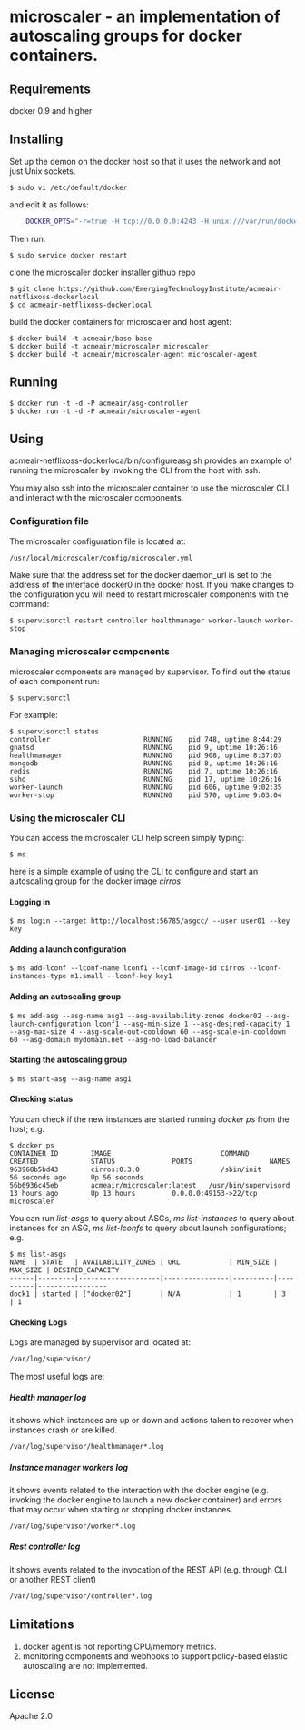 microscaler - an implementation of autoscaling groups for docker containers. 
============================================================================

## Requirements
docker 0.9 and higher

## Installing

Set up the demon on the docker host so that it uses the network and not just Unix sockets.

	$ sudo vi /etc/default/docker

and edit it as follows:

```bash
	DOCKER_OPTS="-r=true -H tcp://0.0.0.0:4243 -H unix:///var/run/docker.sock  ${DOCKER_OPTS}"
```
Then run:
  
	$ sudo service docker restart

clone the microscaler docker installer github repo 

	$ git clone https://github.com/EmergingTechnologyInstitute/acmeair-netflixoss-dockerlocal
	$ cd acmeair-netflixoss-dockerlocal

build the docker containers for microscaler and host agent:

	$ docker build -t acmeair/base base
	$ docker build -t acmeair/microscaler microscaler
	$ docker build -t acmeair/microscaler-agent microscaler-agent

## Running

	$ docker run -t -d -P acmeair/asg-controller
	$ docker run -t -d -P acmeair/microscaler-agent

## Using
acmeair-netflixoss-dockerloca/bin/configureasg.sh provides an example of running the microscaler by invoking the CLI from the host with ssh.

You may also ssh into the microscaler container to use the microscaler CLI and interact with the microscaler components.

### Configuration file
The microscaler configuration file is located at:

```bash
/usr/local/microscaler/config/microscaler.yml
```

Make sure that the address set for the docker daemon_url is set to the address of the interface docker0 in the docker host.
If you make changes to the configuration you will need to restart microscaler components with the command:

	$ supervisorctl restart controller healthmanager worker-launch worker-stop

### Managing microscaler components
microscaler components are managed by supervisor. To find out the status of each component run:

	$ supervisorctl

For example:

	$ supervisorctl status
	controller                       RUNNING    pid 748, uptime 8:44:29
	gnatsd                           RUNNING    pid 9, uptime 10:26:16
	healthmanager                    RUNNING    pid 908, uptime 8:37:03
	mongodb                          RUNNING    pid 8, uptime 10:26:16
	redis                            RUNNING    pid 7, uptime 10:26:16
	sshd                             RUNNING    pid 17, uptime 10:26:16
	worker-launch                    RUNNING    pid 606, uptime 9:02:35
	worker-stop                      RUNNING    pid 570, uptime 9:03:04

### Using the microscaler CLI

You can access the microscaler CLI help screen simply typing: 

	$ ms

here is a simple example of using the CLI to configure and start an autoscaling group for the docker image *cirros*

#### Logging in

	$ ms login --target http://localhost:56785/asgcc/ --user user01 --key key 

#### Adding a launch configuration

	$ ms add-lconf --lconf-name lconf1 --lconf-image-id cirros --lconf-instances-type m1.small --lconf-key key1

#### Adding an autoscaling group

	$ ms add-asg --asg-name asg1 --asg-availability-zones docker02 --asg-launch-configuration lconf1 --asg-min-size 1 --asg-desired-capacity 1 --asg-max-size 4 --asg-scale-out-cooldown 60 --asg-scale-in-cooldown 60 --asg-domain mydomain.net --asg-no-load-balancer 

#### Starting the autoscaling group

	$ ms start-asg --asg-name asg1

#### Checking status
You can check if the new instances are started running *docker ps* from the host; e.g.

	$ docker ps
	CONTAINER ID        IMAGE                           COMMAND                CREATED             STATUS              PORTS                   NAMES
	963968b5bd43        cirros:0.3.0                    /sbin/init             56 seconds ago      Up 56 seconds         
	56b6936c45eb        acmeair/microscaler:latest   /usr/bin/supervisord   13 hours ago        Up 13 hours         0.0.0.0:49153->22/tcp   microscaler      

You can run *list-asgs* to query about ASGs, *ms list-instances* to query about instances for an ASG, *ms list-lconfs* to query about launch configurations; e.g.

	$ ms list-asgs
	NAME  | STATE   | AVAILABILITY_ZONES | URL            | MIN_SIZE | MAX_SIZE | DESIRED_CAPACITY
	------|---------|--------------------|----------------|----------|----------|-----------------
	dock1 | started | ["docker02"]       | N/A 			  | 1        | 3        | 1     

#### Checking Logs
Logs are managed by supervisor and located at:

```bash
/var/log/supervisor/
```

The most useful logs are:

##### Health manager log
it shows which instances are up or down and actions taken to recover when instances crash or are killed.

```bash
/var/log/supervisor/healthmanager*.log
```

##### Instance manager workers log 
it shows events related to the interaction with the docker engine (e.g. invoking the docker engine to launch a new docker container) and errors that may occur when starting or stopping docker instances.

```bash
/var/log/supervisor/worker*.log
```

##### Rest controller log 
it shows events related to the invocation of the REST API (e.g. through CLI or another REST client)

```bash
/var/log/supervisor/controller*.log
```

## Limitations
1. docker agent is not reporting CPU/memory metrics.
2. monitoring components and webhooks to support policy-based elastic autoscaling are not implemented.

## License
Apache 2.0
